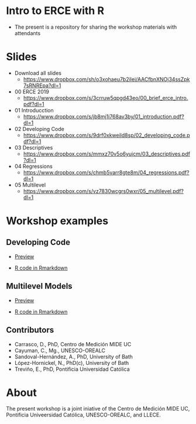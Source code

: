 
# Intro to ERCE with R

- The present is a repository for sharing the workshop materials with
  attendants

# Slides

- Download all slides
  - <https://www.dropbox.com/sh/o3xohaeu7b2ilei/AACfbnXNOj34ssZpk7sRNREpa?dl=1>
- 00 ERCE 2019
  - <https://www.dropbox.com/s/3crruw5qpgd43eo/00_brief_erce_intro.pdf?dl=1>
- 01 Introducction
  - <https://www.dropbox.com/s/jb8mj1i768av3by/01_introduction.pdf?dl=1>
- 02 Developing Code
  - <https://www.dropbox.com/s/9drf0xkweild8sp/02_developing_code.pdf?dl=1>
- 03 Descriptives
  - <https://www.dropbox.com/s/mmxz70v5o6yujcm/03_descriptives.pdf?dl=1>
- 04 Regressions
  - <https://www.dropbox.com/s/chmb5varr8gte8m/04_regressions.pdf?dl=1>
- 05 Multilevel
  - <https://www.dropbox.com/s/vz7830wcgrs0wxr/05_multilevel.pdf?dl=1>

# Workshop examples

## Developing Code

- [Preview](https://github.com/dacarras/cies_2023_erce_2019/blob/main/code_examples/02_developing_code_example.md)

- [R code in
  Rmarkdown](https://github.com/dacarras/cies_2023_erce_2019/blob/main/code_examples/02_developing_code_example.rmd)

## Multilevel Models

- [Preview](https://github.com/dacarras/cies_2023_erce_2019/blob/main/code_examples/05_multilevel_codes.md)

- [R code in
  Rmarkdown](https://github.com/dacarras/cies_2023_erce_2019/blob/main/code_examples/05_multilevel_codes.rmd)

## Contributors

- Carrasco, D., PhD, Centro de Medición MIDE UC
- Cayuman, C., Mg., UNESCO-OREALC
- Sandoval-Hernández, A., PhD, University of Bath
- López-Hornickel, N., PhD(c), University of Bath
- Treviño, E., PhD, Pontificia Universidad Católica

# About

The present workshop is a joint iniative of the Centro de Medición MIDE
UC, Pontificia Univeersidad Católica, UNESCO-OREALC, and LLECE.
